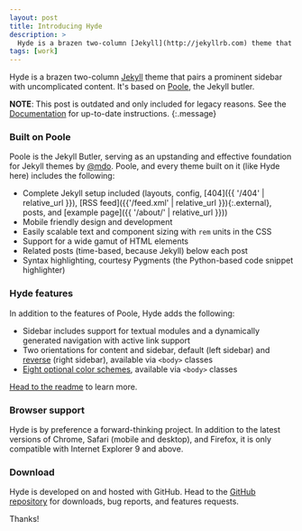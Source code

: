 ```yaml
---
layout: post
title: Introducing Hyde
description: >
  Hyde is a brazen two-column [Jekyll](http://jekyllrb.com) theme that pairs a prominent sidebar with uncomplicated content.
tags: [work]
---
```


Hyde is a brazen two-column [Jekyll](http://jekyllrb.com) theme that pairs a prominent sidebar with uncomplicated content. It's based on [Poole](http://getpoole.com), the Jekyll butler.

**NOTE**: This post is outdated and only included for legacy reasons.
See the [Documentation][docs] for up-to-date instructions.
{:.message}

### Built on Poole

Poole is the Jekyll Butler, serving as an upstanding and effective foundation for Jekyll themes by [@mdo](https://twitter.com/mdo). Poole, and every theme built on it (like Hyde here) includes the following:

* Complete Jekyll setup included (layouts, config, [404]({{ '/404' | relative_url }}), [RSS feed]({{'/feed.xml' | relative_url }}){:.external}, posts, and [example page]({{ '/about/' | relative_url }}))
* Mobile friendly design and development
* Easily scalable text and component sizing with `rem` units in the CSS
* Support for a wide gamut of HTML elements
* Related posts (time-based, because Jekyll) below each post
* Syntax highlighting, courtesy Pygments (the Python-based code snippet highlighter)

### Hyde features

In addition to the features of Poole, Hyde adds the following:

* Sidebar includes support for textual modules and a dynamically generated navigation with active link support
* Two orientations for content and sidebar, default (left sidebar) and [reverse](https://github.com/poole/lanyon#reverse-layout) (right sidebar), available via `<body>` classes
* [Eight optional color schemes](https://github.com/poole/hyde#themes), available via `<body>` classes

[Head to the readme](https://github.com/poole/hyde#readme) to learn more.

### Browser support

Hyde is by preference a forward-thinking project. In addition to the latest versions of Chrome, Safari (mobile and desktop), and Firefox, it is only compatible with Internet Explorer 9 and above.

### Download

Hyde is developed on and hosted with GitHub. Head to the [GitHub repository](https://github.com/poole/hyde) for downloads, bug reports, and features requests.

Thanks!

[docs]: ../docs/7.5.2/index.md
